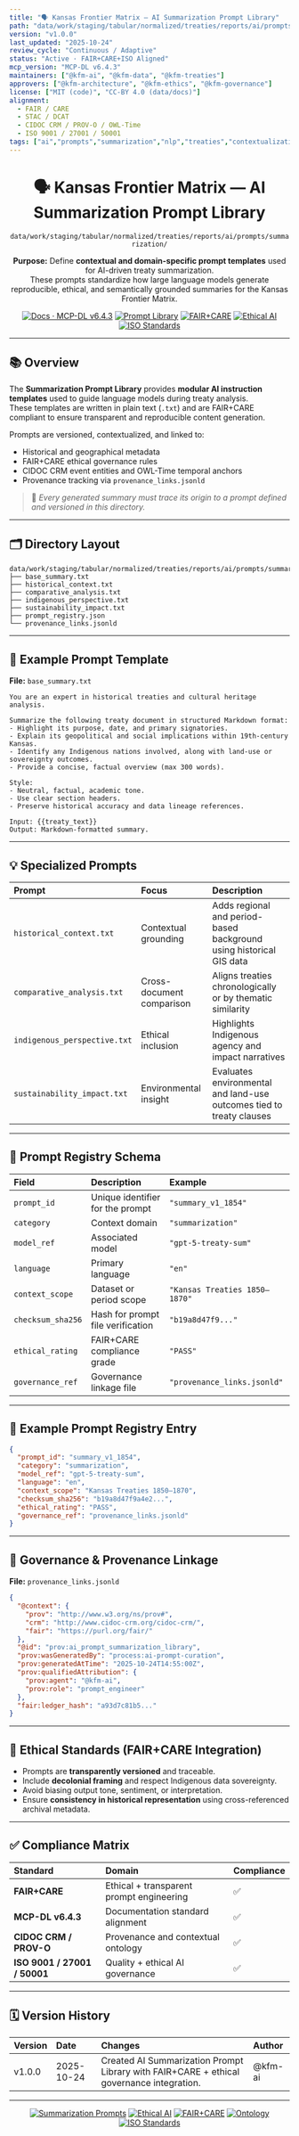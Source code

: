 ```yaml
---
title: "🗣️ Kansas Frontier Matrix — AI Summarization Prompt Library"
path: "data/work/staging/tabular/normalized/treaties/reports/ai/prompts/summarization/README.md"
version: "v1.0.0"
last_updated: "2025-10-24"
review_cycle: "Continuous / Adaptive"
status: "Active · FAIR+CARE+ISO Aligned"
mcp_version: "MCP-DL v6.4.3"
maintainers: ["@kfm-ai", "@kfm-data", "@kfm-treaties"]
approvers: ["@kfm-architecture", "@kfm-ethics", "@kfm-governance"]
license: ["MIT (code)", "CC-BY 4.0 (data/docs)"]
alignment:
  - FAIR / CARE
  - STAC / DCAT
  - CIDOC CRM / PROV-O / OWL-Time
  - ISO 9001 / 27001 / 50001
tags: ["ai","prompts","summarization","nlp","treaties","contextualization","ontology","cidoc","fair","ethics"]
---
```


<div align="center">

# 🗣️ Kansas Frontier Matrix — **AI Summarization Prompt Library**
`data/work/staging/tabular/normalized/treaties/reports/ai/prompts/summarization/`

**Purpose:** Define **contextual and domain-specific prompt templates** used for AI-driven treaty summarization.  
These prompts standardize how large language models generate reproducible, ethical, and semantically grounded summaries for the Kansas Frontier Matrix.

[![Docs · MCP-DL v6.4.3](https://img.shields.io/badge/Docs-MCP--DL%20v6.4.3-blue)]()
[![Prompt Library](https://img.shields.io/badge/AI--Prompts-Summarization-6f42c1)]()
[![FAIR+CARE](https://img.shields.io/badge/FAIR%20%2B%20CARE-Compliant-2ecc71)]()
[![Ethical AI](https://img.shields.io/badge/Ethical-AI%20Explainable-d4af37)]()
[![ISO Standards](https://img.shields.io/badge/ISO-9001%20%7C%202701%20%7C%2050001-229954)]()

</div>

---

## 📚 Overview

The **Summarization Prompt Library** provides **modular AI instruction templates** used to guide language models during treaty analysis.  
These templates are written in plain text (`.txt`) and are FAIR+CARE compliant to ensure transparent and reproducible content generation.

Prompts are versioned, contextualized, and linked to:
- Historical and geographical metadata  
- FAIR+CARE ethical governance rules  
- CIDOC CRM event entities and OWL-Time temporal anchors  
- Provenance tracking via `provenance_links.jsonld`  

> 🧩 *Every generated summary must trace its origin to a prompt defined and versioned in this directory.*

---

## 🗂️ Directory Layout

```
data/work/staging/tabular/normalized/treaties/reports/ai/prompts/summarization/
├── base_summary.txt
├── historical_context.txt
├── comparative_analysis.txt
├── indigenous_perspective.txt
├── sustainability_impact.txt
├── prompt_registry.json
└── provenance_links.jsonld
```

---

## 🧠 Example Prompt Template

**File:** `base_summary.txt`

```
You are an expert in historical treaties and cultural heritage analysis.

Summarize the following treaty document in structured Markdown format:
- Highlight its purpose, date, and primary signatories.
- Explain its geopolitical and social implications within 19th-century Kansas.
- Identify any Indigenous nations involved, along with land-use or sovereignty outcomes.
- Provide a concise, factual overview (max 300 words).

Style:
- Neutral, factual, academic tone.
- Use clear section headers.
- Preserve historical accuracy and data lineage references.

Input: {{treaty_text}}
Output: Markdown-formatted summary.
```

---

## 💡 Specialized Prompts

| Prompt | Focus | Description |
| :------ | :------ | :----------- |
| `historical_context.txt` | Contextual grounding | Adds regional and period-based background using historical GIS data |
| `comparative_analysis.txt` | Cross-document comparison | Aligns treaties chronologically or by thematic similarity |
| `indigenous_perspective.txt` | Ethical inclusion | Highlights Indigenous agency and impact narratives |
| `sustainability_impact.txt` | Environmental insight | Evaluates environmental and land-use outcomes tied to treaty clauses |

---

## 🧩 Prompt Registry Schema

| Field | Description | Example |
| :------ | :------------ | :----------- |
| `prompt_id` | Unique identifier for the prompt | `"summary_v1_1854"` |
| `category` | Context domain | `"summarization"` |
| `model_ref` | Associated model | `"gpt-5-treaty-sum"` |
| `language` | Primary language | `"en"` |
| `context_scope` | Dataset or period scope | `"Kansas Treaties 1850–1870"` |
| `checksum_sha256` | Hash for prompt file verification | `"b19a8d47f9..."` |
| `ethical_rating` | FAIR+CARE compliance grade | `"PASS"` |
| `governance_ref` | Governance linkage file | `"provenance_links.jsonld"` |

---

## 🧾 Example Prompt Registry Entry

```json
{
  "prompt_id": "summary_v1_1854",
  "category": "summarization",
  "model_ref": "gpt-5-treaty-sum",
  "language": "en",
  "context_scope": "Kansas Treaties 1850–1870",
  "checksum_sha256": "b19a8d47f9a4e2...",
  "ethical_rating": "PASS",
  "governance_ref": "provenance_links.jsonld"
}
```

---

## 🔐 Governance & Provenance Linkage

**File:** `provenance_links.jsonld`
```json
{
  "@context": {
    "prov": "http://www.w3.org/ns/prov#",
    "crm": "http://www.cidoc-crm.org/cidoc-crm/",
    "fair": "https://purl.org/fair/"
  },
  "@id": "prov:ai_prompt_summarization_library",
  "prov:wasGeneratedBy": "process:ai-prompt-curation",
  "prov:generatedAtTime": "2025-10-24T14:55:00Z",
  "prov:qualifiedAttribution": {
    "prov:agent": "@kfm-ai",
    "prov:role": "prompt_engineer"
  },
  "fair:ledger_hash": "a93d7c81b5..."
}
```

---

## 🧩 Ethical Standards (FAIR+CARE Integration)

- Prompts are **transparently versioned** and traceable.
- Include **decolonial framing** and respect Indigenous data sovereignty.
- Avoid biasing output tone, sentiment, or interpretation.
- Ensure **consistency in historical representation** using cross-referenced archival metadata.

---

## ✅ Compliance Matrix

| Standard | Domain | Compliance |
| :-------- | :-------- | :----------- |
| **FAIR+CARE** | Ethical + transparent prompt engineering | ✅ |
| **MCP-DL v6.4.3** | Documentation standard alignment | ✅ |
| **CIDOC CRM / PROV-O** | Provenance and contextual ontology | ✅ |
| **ISO 9001 / 27001 / 50001** | Quality + ethical AI governance | ✅ |

---

## 🗓️ Version History

| Version | Date | Changes | Author |
| :------ | :---- | :-------- | :------ |
| v1.0.0 | 2025-10-24 | Created AI Summarization Prompt Library with FAIR+CARE + ethical governance integration. | @kfm-ai |

---

<div align="center">

[![Summarization Prompts](https://img.shields.io/badge/Prompts-Summarization%20Library-6f42c1?style=flat-square)]()
[![Ethical AI](https://img.shields.io/badge/Ethical-AI%20Explainable-d4af37?style=flat-square)]()
[![FAIR+CARE](https://img.shields.io/badge/FAIR%20%2B%20CARE-Compliant-2ecc71?style=flat-square)]()
[![Ontology](https://img.shields.io/badge/Ontology-CIDOC%20CRM%20%7C%20PROV--O-8a2be2?style=flat-square)]()
[![ISO Standards](https://img.shields.io/badge/ISO-9001%20%7C%202701%20%7C%2050001-229954?style=flat-square)]()

</div>

<!-- MCP-FOOTER-BEGIN
MCP-VERSION: v6.4.3
MCP-TIER: Silver · AI Summarization Prompts
DOC-PATH: data/work/staging/tabular/normalized/treaties/reports/ai/prompts/summarization/README.md
MCP-CERTIFIED: true
FAIR-CARE-COMPLIANT: true
ISO-ALIGNED: true
PROVENANCE-LINKED: true
PROMPT-VALIDATED: true
GOVERNANCE-LEDGER-LINKED: true
GENERATED-BY: KFM-Automation/DocsBot
LAST-VALIDATED: 2025-10-24
MCP-FOOTER-END -->